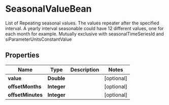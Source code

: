 

# SeasonalValueBean

List of Repeating seasonal values. The values repeater after the specified interval. A yearly interval seasonable could have 12 different values, one for each month for example. Mutually exclusive with seasonalTimeSeriesId and siParameterUnitsConstantValue

## Properties

| Name | Type | Description | Notes |
|------------ | ------------- | ------------- | -------------|
|**value** | **Double** |  |  [optional] |
|**offsetMonths** | **Integer** |  |  [optional] |
|**offsetMinutes** | **Integer** |  |  [optional] |



